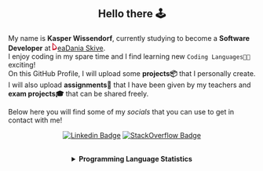 ## <p align="center">Hello there 🕹️</p>

My name is **Kasper Wissendorf**, currently studying to become a **Software Developer** at [![Icon](/icons/Dania.png)eaDania Skive](https://eadania.com/). <br>
I enjoy coding in my spare time and I find learning new `Coding Languages👨‍💻` exciting!<br/>
On this GitHub Profile, I will upload some **projects📦** that I personally create. I will also upload **assignments📝** that I have been given by my teachers and **exam projects🎓** that can be shared freely. 

Below here you will find some of my *socials* that you can use to get in contact with me! 

<div align="center">
  
[![Linkedin Badge](https://img.shields.io/badge/-LinkedIn-blue?style=flat-square&logo=Linkedin&logoColor=white)](https://www.linkedin.com/in/kasper-wissendorf-7279011b6/)
[![StackOverflow Badge](https://img.shields.io/badge/-Stack%20Overflow-FE7A16?style=flat-square&logo=Stack-Overflow&logoColor=white)](https://stackoverflow.com/users/18100435/kasper-wissendorf)
</div>

<br>
<details>
<summary align="center"><strong>Programming Language Statistics</strong></summary>
<br>
<div align="center">
<pre>
C++            | 25 hours 15 minutes
JavaScript     | 21 hours 50 minutes
Python         | 19 hours 00 minutes
C#             | 09 hours 29 minutes
CSS            | 05 hours 58 minutes
Blazor         | 03 hours 16 minutes
HTML           | 03 hours 14 minutes
Markdown       | 01 hours 52 minutes
TypeScript     | 00 hours 59 minutes
Lua            | 00 hours 47 minutes
CSHTML         | 00 hours 04 minutes
SQL            | 00 hours 03 minutes
<sub>Last Updated: 06/17/2022 02:01:28</sub>
<sub>Data first recorded on 31th. January of 2022</sub>
</pre>
</div>
</details>